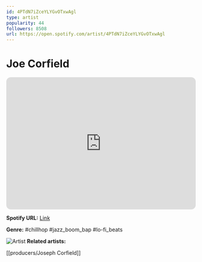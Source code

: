 ```yaml
---
id: 4PTdN7iZceYLYGvOTxwAgl
type: artist
popularity: 44
followers: 8508
url: https://open.spotify.com/artist/4PTdN7iZceYLYGvOTxwAgl
---
```

# Joe Corfield

<iframe style="border-radius:12px" src="https://open.spotify.com/embed/artist/4PTdN7iZceYLYGvOTxwAgl" width="100%" height="352" frameBorder="0" allowfullscreen="" allow="autoplay; clipboard-write; encrypted-media; fullscreen; picture-in-picture" loading="lazy"></iframe>

**Spotify URL:** [Link](https://open.spotify.com/artist/4PTdN7iZceYLYGvOTxwAgl)

**Genre:**  #chillhop #jazz_boom_bap #lo-fi_beats

![Artist](https://i.scdn.co/image/ab6761610000e5ebfc1a14bc991ac8321ffba054)
**Related artists:**

[[producers/Joseph Corfield]]
